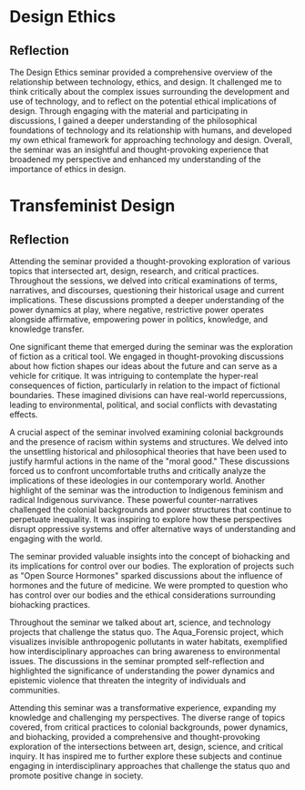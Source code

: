 # Design Ethics

## Reflection

The Design Ethics seminar provided a comprehensive overview of the relationship between technology, ethics, and design. It challenged me to think critically about the complex issues surrounding the development and use of technology, and to reflect on the potential ethical implications of design. Through engaging with the material and participating in discussions, I gained a deeper understanding of the philosophical foundations of technology and its relationship with humans, and developed my own ethical framework for approaching technology and design. Overall, the seminar was an insightful and thought-provoking experience that broadened my perspective and enhanced my understanding of the importance of ethics in design.



# Transfeminist Design

## Reflection

Attending the seminar provided a thought-provoking exploration of various topics that intersected art, design, research, and critical practices. Throughout the sessions, we delved into critical examinations of terms, narratives, and discourses, questioning their historical usage and current implications. These discussions prompted a deeper understanding of the power dynamics at play, where negative, restrictive power operates alongside affirmative, empowering power in politics, knowledge, and knowledge transfer.

One significant theme that emerged during the seminar was the exploration of fiction as a critical tool. We engaged in thought-provoking discussions about how fiction shapes our ideas about the future and can serve as a vehicle for critique. It was intriguing to contemplate the hyper-real consequences of fiction, particularly in relation to the impact of fictional boundaries. These imagined divisions can have real-world repercussions, leading to environmental, political, and social conflicts with devastating effects.

A crucial aspect of the seminar involved examining colonial backgrounds and the presence of racism within systems and structures. We delved into the unsettling historical and philosophical theories that have been used to justify harmful actions in the name of the "moral good." These discussions forced us to confront uncomfortable truths and critically analyze the implications of these ideologies in our contemporary world. Another highlight of the seminar was the introduction to Indigenous feminism and radical Indigenous survivance. These powerful counter-narratives challenged the colonial backgrounds and power structures that continue to perpetuate inequality. It was inspiring to explore how these perspectives disrupt oppressive systems and offer alternative ways of understanding and engaging with the world.

The seminar provided valuable insights into the concept of biohacking and its implications for control over our bodies. The exploration of projects such as "Open Source Hormones" sparked discussions about the influence of hormones and the future of medicine. We were prompted to question who has control over our bodies and the ethical considerations surrounding biohacking practices.

Throughout the seminar we talked about art, science, and technology projects that challenge the status quo. The Aqua_Forensic project, which visualizes invisible anthropogenic pollutants in water habitats, exemplified how interdisciplinary approaches can bring awareness to environmental issues. The discussions in the seminar prompted self-reflection and highlighted the significance of understanding the power dynamics and epistemic violence that threaten the integrity of individuals and communities.

Attending this seminar was a transformative experience, expanding my knowledge and challenging my perspectives. The diverse range of topics covered, from critical practices to colonial backgrounds, power dynamics, and biohacking, provided a comprehensive and thought-provoking exploration of the intersections between art, design, science, and critical inquiry. It has inspired me to further explore these subjects and continue engaging in interdisciplinary approaches that challenge the status quo and promote positive change in society.
